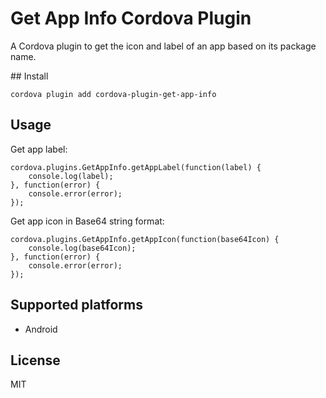 # Get App Info Cordova Plugin

A Cordova plugin to get the icon and label of an app based on its package name.


## Install

```
cordova plugin add cordova-plugin-get-app-info
```

## Usage


Get app label:

```
cordova.plugins.GetAppInfo.getAppLabel(function(label) {
    console.log(label);
}, function(error) {
    console.error(error);
});
```

Get app icon in Base64 string format:

```
cordova.plugins.GetAppInfo.getAppIcon(function(base64Icon) {
    console.log(base64Icon);
}, function(error) {
    console.error(error);
});
```

## Supported platforms

* Android

## License
MIT

